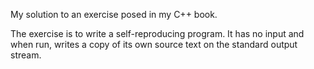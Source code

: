 My solution to an exercise posed in my C++ book.

The exercise is to write a self-reproducing program. It has no input and when run, writes a copy of its own source text on the standard output stream.
